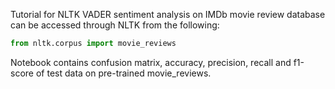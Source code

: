 Tutorial for NLTK VADER sentiment analysis on IMDb movie review database can be accessed through NLTK from the following: <br /> 
```python
from nltk.corpus import movie_reviews
```
Notebook contains confusion matrix, accuracy, precision, recall and f1-score of test data on pre-trained movie_reviews.
